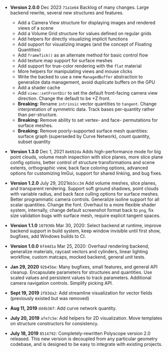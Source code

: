 - **Version 2.0.0** Dec 2023 `71a1e64` Backlog of many changes. Large backend rewrite, several new structures and features.
    - Add a Camera View structure for displaying images and rendered views of a scene
    - Add a Volume Grid structure for values defined on regular grids
    - Add helpers for directly visualizing implicit functions
    - Add support for visualizing images (and the concept of Floating Quantities)
    - Add `frameTick()` as an alternate method for basic control flow
    - Add texture map support for surface meshes
    - Add support for true-color rendering with the `flat` material
    - More helpers for manipulating views and mouse clicks
    - Write the backed to use a new `ManagedBuffer` abstraction to generalize data management, avoid duplicate buffers on the GPU
    - Add a shader cache
    - Add `view::setFrontDir` to set the default front-facing camera view direction. Change the default to be +Z front.
    - **Breaking:** Rename `intrinsic` vector quantities to `tangent`. Change interpretation of symmetric data. Track bases per-quantity rather than per-structure.
    - **Breaking:** Remove ability to set vertex- and face- permutations for surface meshes.
    - **Breaking:** Remove poorly-supported surface mesh quantities: surface graph (superseded by Curve Network), count quantity, subset quantity

- **Version 1.3.0** Dec 1, 2021 `8e692da` Adds high-performance mode for big point clouds, volume mesh inspection with slice planes, more slice plane config options, better control of structure transformations and scene extents, orthographic view, back face coloring options, advanced options for customizing ImGui, support for shared linking, and bug fixes.
- **Version 1.2.0** July 29, 2021`6b3cc34` Add volume meshes, slice planes, and transparent rendering. Support soft ground shadows, point clouds with variable radius, and back face culling options for surface meshes. Better programmatic camera controls. Generalize isoline support for all scalar quantities. Change the font.  Overhaul to a more flexible shader system, internally, change default screenshot format back to `png`, fix size validation bugs with surface mesh, require explicit tangent spaces.
- **Version 1.1.0** `107930b` Mar 30, 2020: Select backend at runtime, improve backend support in build system,  keep window invisible until first show, bugfixes, add Windows builds to CI.
- **Version 1.0.0** `6f44d1a` Mar 25, 2020: Overhaul rendering backend, generalize materials, raycast vectors and cylinders, linear lighting workflow, custom matcaps, mocked backend, general unit tests.
- **Jan 29, 2020** `92b45be`: Many bugfixes, small features, and general API cleanup.  Encapsulate parameters for structures and quantities.  Use scaled values and persistent values to track parameters.  Additional camera navigation controls.  Simplify picking API.
- **Sept 19, 2019** `2f83da2`: Add streamline visualization for vector fields (previously existed but was removed)
- **Aug 11, 2019** `dd4b36f`: Add curve network quantity.
- **July 20, 2019** `afe7c5e`: Add helpers for 2D visualization. Move templates on structure constructors for consistency.
- **July 18, 2019** `8514792`: Completely-rewritten Polyscope version 2.0 released. This new version is decoupled from any particular geometry codebase, and is designed to be easy to integrate with existing projects.
